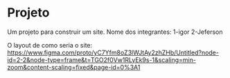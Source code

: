 # Projeto
Um projeto para construir um site.
Nome dos integrantes:
1-igor
2-Jeferson

O layout de como seria o site:
https://www.figma.com/proto/yC7Yfm8oZ3lWJtAy2zhZHb/Untitled?node-id=2-2&node-type=frame&t=TGO2f0Vw1RLyEk9s-1&scaling=min-zoom&content-scaling=fixed&page-id=0%3A1
